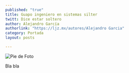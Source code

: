 ```yaml
---
published: "true"
title: Guapo ingeniero en sistemas silter
twitt: Dice estar soltero
author: Alejandro García
authorlink: "https://ljz.mx/autores/Alejandro Garcia"
category: Portada
layout: posts

---
```


![Pie de Foto](http://i.imgur.com/CJkiqxtm.jpg)

Bla bla
